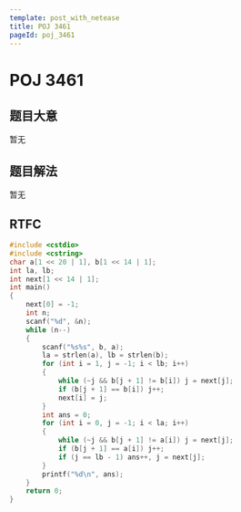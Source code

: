 ```yaml
---
template: post_with_netease
title: POJ 3461
pageId: poj_3461
---
```


# POJ 3461
<span id="poem"></span><script>$(function(){$.ajax('/api/poem?rnd='+Date.now()+Math.random()).done(function(data){$('#poem').text(data);});});</script>
## 题目大意
暂无

## 题目解法
暂无

## RTFC

```cpp
#include <cstdio>
#include <cstring>
char a[1 << 20 | 1], b[1 << 14 | 1];
int la, lb;
int next[1 << 14 | 1];
int main()
{
    next[0] = -1;
    int n;
    scanf("%d", &n);
    while (n--)
    {
        scanf("%s%s", b, a);
        la = strlen(a), lb = strlen(b);
        for (int i = 1, j = -1; i < lb; i++)
        {
            while (~j && b[j + 1] != b[i]) j = next[j];
            if (b[j + 1] == b[i]) j++;
            next[i] = j;
        }
        int ans = 0;
        for (int i = 0, j = -1; i < la; i++)
        {
            while (~j && b[j + 1] != a[i]) j = next[j];
            if (b[j + 1] == a[i]) j++;
            if (j == lb - 1) ans++, j = next[j];
        }
        printf("%d\n", ans);
    }
    return 0;
}
```
<div id="__comment"></div>
